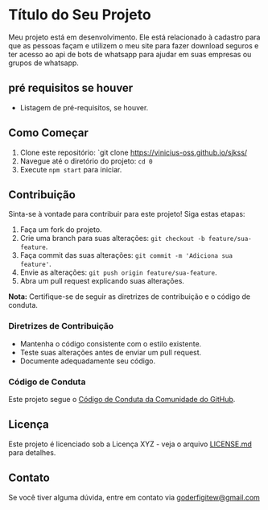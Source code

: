 # Título do Seu Projeto

Meu projeto está em desenvolvimento.
Ele está relacionado à cadastro para que as pessoas façam e utilizem o meu site para fazer download seguros e ter acesso ao api de bots de whatsapp para ajudar em suas empresas ou grupos de whatsapp.

## pré requisitos se houver

- Listagem de pré-requisitos, se houver.

## Como Começar

1. Clone este repositório: `git clone https://vinicius-oss.github.io/sjkss/
2. Navegue até o diretório do projeto: `cd 0`
3. Execute `npm start` para iniciar.

## Contribuição

Sinta-se à vontade para contribuir para este projeto! Siga estas etapas:

1. Faça um fork do projeto.
2. Crie uma branch para suas alterações: `git checkout -b feature/sua-feature`.
3. Faça commit das suas alterações: `git commit -m 'Adiciona sua feature'`.
4. Envie as alterações: `git push origin feature/sua-feature`.
5. Abra um pull request explicando suas alterações.

**Nota:** Certifique-se de seguir as diretrizes de contribuição e o código de conduta.

### Diretrizes de Contribuição

- Mantenha o código consistente com o estilo existente.
- Teste suas alterações antes de enviar um pull request.
- Documente adequadamente seu código.

### Código de Conduta

Este projeto segue o [Código de Conduta da Comunidade do GitHub](CODE_OF_CONDUCT.md).
## Licença

Este projeto é licenciado sob a Licença XYZ - veja o arquivo [LICENSE.md](LICENSE.md) para detalhes.

## Contato

Se você tiver alguma dúvida, entre em contato via goderfigitew@gmail.com
